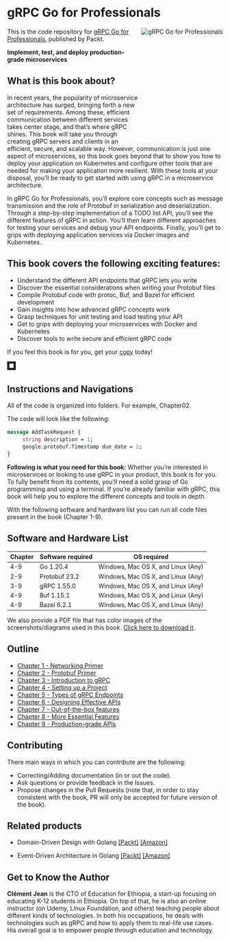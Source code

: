 # gRPC Go for Professionals

<a href="https://www.packtpub.com/product/grpc-go-for-professionals/9781837638840?utm_source=github&utm_medium=repository&utm_campaign="><img src="https://content.packt.com/B19664/cover_image_small.jpg" alt="gRPC Go for Professionals" height="256px" align="right"></a>

This is the code repository for [gRPC Go for Professionals](https://www.packtpub.com/product/grpc-go-for-professionals/9781837638840?utm_source=github&utm_medium=repository&utm_campaign=), published by Packt.

**Implement, test, and deploy production-grade microservices**

## What is this book about?
In recent years, the popularity of microservice architecture has surged, bringing forth a new set of requirements. Among these, efficient communication between different services takes center stage, and that’s where gRPC shines. This book will take you through creating gRPC servers and clients in an efficient, secure, and scalable way. However, communication is just one aspect of microservices, so this book goes beyond that to show you how to deploy your application on Kubernetes and configure other tools that are needed for making your application more resilient. With these tools at your disposal, you’ll be ready to get started with using gRPC in a microservice architecture.

In gRPC Go for Professionals, you’ll explore core concepts such as message transmission and the role of Protobuf in serialization and deserialization. Through a step-by-step implementation of a TODO list API, you’ll see the different features of gRPC in action. You’ll then learn different approaches for testing your services and debug your API endpoints. Finally, you’ll get to grips with deploying application services via Docker images and Kubernetes.

## This book covers the following exciting features:
- Understand the different API endpoints that gRPC lets you write
- Discover the essential considerations when writing your Protobuf files
- Compile Protobuf code with protoc, Buf, and Bazel for efficient development
- Gain insights into how advanced gRPC concepts work
- Grasp techniques for unit testing and load testing your API
- Get to grips with deploying your microservices with Docker and Kubernetes
- Discover tools to write secure and efficient gRPC code

If you feel this book is for you, get your [copy](https://www.amazon.com/dp/1837638845) today!

<a href="https://www.packtpub.com/?utm_source=github&utm_medium=banner&utm_campaign=GitHubBanner"><img src="https://raw.githubusercontent.com/PacktPublishing/GitHub/master/GitHub.png" alt="https://www.packtpub.com/" border="5" /></a>

## Instructions and Navigations
All of the code is organized into folders. For example, Chapter02.

The code will look like the following:
```proto
message AddTaskRequest {
     string description = 1;
     google.protobuf.Timestamp due_date = 2;
}
```

**Following is what you need for this book:**
Whether you’re interested in microservices or looking to use gRPC in your product, this book is for you. To fully benefit from its contents, you’ll need a solid grasp of Go programming and using a terminal. If you’re already familiar with gRPC, this book will help you to explore the different concepts and tools in depth.

With the following software and hardware list you can run all code files present in the book (Chapter 1-9).
## Software and Hardware List
| Chapter | Software required | OS required |
| -------- | ------------------------------------ | ----------------------------------- |
| 4-9 | Go 1.20.4 | Windows, Mac OS X, and Linux (Any) |
| 2-9 | Protobuf 23.2 | Windows, Mac OS X, and Linux (Any) |
| 3-9 | gRPC 1.55.0 | Windows, Mac OS X, and Linux (Any) |
| 4-9 | Buf 1.15.1  | Windows, Mac OS X, and Linux (Any) |
| 4-9 | Bazel 6.2.1 | Windows, Mac OS X, and Linux (Any) |

We also provide a PDF file that has color images of the screenshots/diagrams used in this book. [Click here to download it]( https://packt.link/LEms7).

## Outline

* [Chapter 1 - Networking Primer](chapter1)
* [Chapter 2 - Protobuf Primer](chapter2)
* [Chapter 3 - Introduction to gRPC](chapter3)
* [Chapter 4 - Setting up a Project](chapter4)
* [Chapter 5 - Types of gRPC Endpoints](chapter5)
* [Chapter 6 - Designing Effective APIs](chapter6)
* [Chapter 7 - Out-of-the-box features](chapter7)
* [Chapter 8 - More Essential Features](chapter8)
* [Chapter 9 - Production-grade APIs](chapter9)

## Contributing

There main ways in which you can contribute are the following:

- Correcting/Adding documentation (in or out the code).
- Ask questions or provide feedback in the Issues.
- Propose changes in the Pull Requests (note that, in order to stay consistent with the book, PR will only be accepted for future version of the book).

## Related products
* Domain-Driven Design with Golang [[Packt]](https://www.packtpub.com/product/domain-driven-design-with-golang/9781804613450?utm_source=github&utm_medium=repository&utm_campaign=) [[Amazon]](https://www.amazon.com/dp/1804613452)

* Event-Driven Architecture in Golang [[Packt]](https://www.packtpub.com/product/event-driven-architecture-in-golang/9781803238012?utm_source=github&utm_medium=repository&utm_campaign=) [[Amazon]](https://www.amazon.com/dp/1803238011)

## Get to Know the Author
**Clément Jean**
is the CTO of Education for Ethiopia, a start-up focusing on educating K-12 students in Ethiopia. On top of that, he is also an online instructor (on Udemy, Linux Foundation, and others) teaching people about different kinds of technologies. In both his occupations, he deals with technologies such as gRPC and how to apply them to real-life use cases. His overall goal is to empower people through education and technology.
